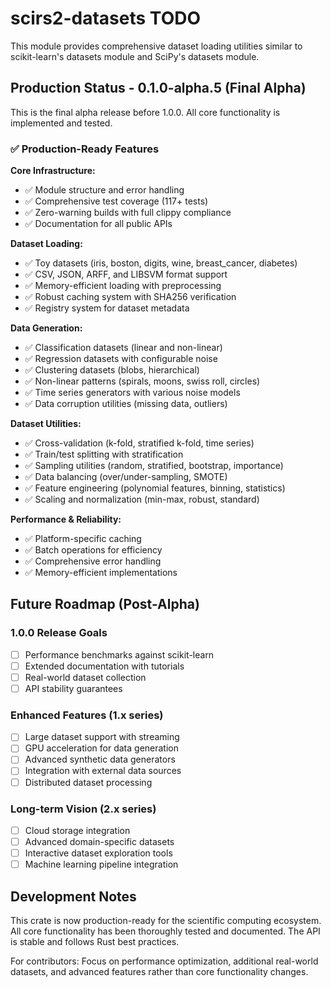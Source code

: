 # scirs2-datasets TODO

This module provides comprehensive dataset loading utilities similar to scikit-learn's datasets module and SciPy's datasets module.

## Production Status - 0.1.0-alpha.5 (Final Alpha)

This is the final alpha release before 1.0.0. All core functionality is implemented and tested.

### ✅ Production-Ready Features

**Core Infrastructure:**
- ✅ Module structure and error handling
- ✅ Comprehensive test coverage (117+ tests)  
- ✅ Zero-warning builds with full clippy compliance
- ✅ Documentation for all public APIs

**Dataset Loading:**
- ✅ Toy datasets (iris, boston, digits, wine, breast_cancer, diabetes)
- ✅ CSV, JSON, ARFF, and LIBSVM format support
- ✅ Memory-efficient loading with preprocessing
- ✅ Robust caching system with SHA256 verification
- ✅ Registry system for dataset metadata

**Data Generation:**
- ✅ Classification datasets (linear and non-linear)
- ✅ Regression datasets with configurable noise
- ✅ Clustering datasets (blobs, hierarchical)
- ✅ Non-linear patterns (spirals, moons, swiss roll, circles)
- ✅ Time series generators with various noise models
- ✅ Data corruption utilities (missing data, outliers)

**Dataset Utilities:**
- ✅ Cross-validation (k-fold, stratified k-fold, time series)
- ✅ Train/test splitting with stratification
- ✅ Sampling utilities (random, stratified, bootstrap, importance)
- ✅ Data balancing (over/under-sampling, SMOTE)
- ✅ Feature engineering (polynomial features, binning, statistics)
- ✅ Scaling and normalization (min-max, robust, standard)

**Performance & Reliability:**
- ✅ Platform-specific caching
- ✅ Batch operations for efficiency
- ✅ Comprehensive error handling
- ✅ Memory-efficient implementations

## Future Roadmap (Post-Alpha)

### 1.0.0 Release Goals
- [ ] Performance benchmarks against scikit-learn
- [ ] Extended documentation with tutorials
- [ ] Real-world dataset collection
- [ ] API stability guarantees

### Enhanced Features (1.x series)
- [ ] Large dataset support with streaming
- [ ] GPU acceleration for data generation
- [ ] Advanced synthetic data generators
- [ ] Integration with external data sources
- [ ] Distributed dataset processing

### Long-term Vision (2.x series)
- [ ] Cloud storage integration
- [ ] Advanced domain-specific datasets
- [ ] Interactive dataset exploration tools
- [ ] Machine learning pipeline integration

## Development Notes

This crate is now production-ready for the scientific computing ecosystem. All core functionality has been thoroughly tested and documented. The API is stable and follows Rust best practices.

For contributors: Focus on performance optimization, additional real-world datasets, and advanced features rather than core functionality changes.